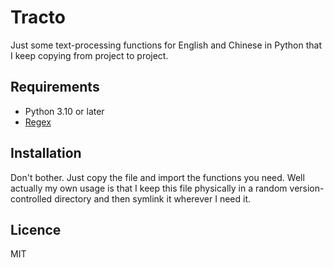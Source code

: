 # Tracto

Just some text-processing functions for English and Chinese in Python that I keep copying from project to project.

## Requirements

- Python 3.10 or later
- [Regex](https://pypi.org/project/regex/)

## Installation

Don't bother. Just copy the file and import the functions you need. Well actually my own usage is that I keep this file physically in a random version-controlled directory and then symlink it wherever I need it.

## Licence

MIT
